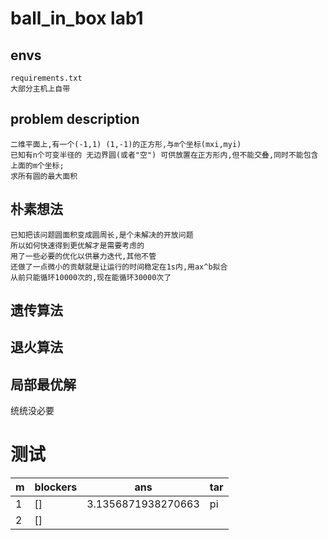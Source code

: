 # ball_in_box lab1

## envs

    requirements.txt
    大部分主机上自带

## problem description

    二维平面上,有一个(-1,1) (1,-1)的正方形,与m个坐标(mxi,myi)
    已知有n个可变半径的 无边界圆(或者"空") 可供放置在正方形内,但不能交叠,同时不能包含上面的m个坐标;
    求所有圆的最大面积

## 朴素想法
    已知把该问题圆面积变成圆周长,是个未解决的开放问题
    所以如何快速得到更优解才是需要考虑的
    用了一些必要的优化以供暴力迭代,其他不管
    还做了一点微小的贡献就是让运行的时间稳定在1s内,用ax^b拟合
    从前只能循环10000次的,现在能循环30000次了
## 遗传算法
## 退火算法
## 局部最优解

统统没必要

# 测试

m |blockers| ans | tar
--- | --- |---| ---
1|[]|3.1356871938270663 | pi |
2|[]| | |